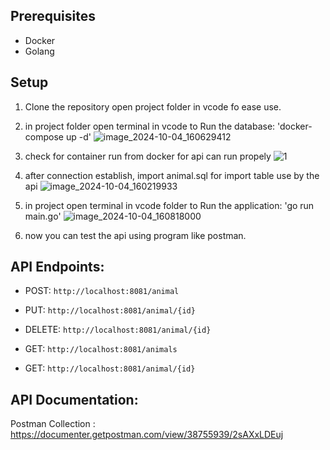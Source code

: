 ## Prerequisites
- Docker
- Golang

## Setup

1. Clone the repository open project folder in vcode fo ease use.
2. in project folder open terminal in vcode to Run the database: 'docker-compose up -d' ![image_2024-10-04_160629412](https://github.com/user-attachments/assets/3c4842bb-84b5-4b6f-9744-2746e531b071)
3. check for container run from docker for api can run propely ![1](https://github.com/user-attachments/assets/53f1dd05-25a1-45e3-acc3-7dfa5d3f8fe2)
4. after connection establish, import animal.sql for import table use by the api ![image_2024-10-04_160219933](https://github.com/user-attachments/assets/4382172a-1c56-479b-86b1-0aaba2e38043)
5. in project open terminal in vcode folder to Run the application: 'go run main.go' ![image_2024-10-04_160818000](https://github.com/user-attachments/assets/b1bea454-96a9-4f99-933a-35a711fd3216)

6. now you can test the api using program like postman.

 ## API Endpoints:
- POST: `http://localhost:8081/animal`
- PUT: `http://localhost:8081/animal/{id}`
- DELETE: `http://localhost:8081/animal/{id}`

- GET: `http://localhost:8081/animals`
- GET: `http://localhost:8081/animal/{id}`

 ## API Documentation:
 Postman Collection : https://documenter.getpostman.com/view/38755939/2sAXxLDEuj
